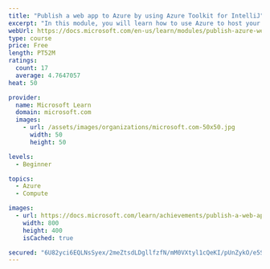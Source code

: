 ```yaml
---
title: "Publish a web app to Azure by using Azure Toolkit for IntelliJ"
excerpt: "In this module, you will learn how to use Azure to host your Java web apps, built by using IntelliJ IDEA."
webUrl: https://docs.microsoft.com/en-us/learn/modules/publish-azure-web-app-with-azure-toolkit-intellij/
type: course
price: Free
length: PT52M
ratings:
  count: 17
  average: 4.7647057
heat: 50

provider:
  name: Microsoft Learn
  domain: microsoft.com
  images:
    - url: /assets/images/organizations/microsoft.com-50x50.jpg
      width: 50
      height: 50

levels:
  - Beginner

topics:
  - Azure
  - Compute

images:
  - url: https://docs.microsoft.com/learn/achievements/publish-a-web-app-to-azure-by-using-azure-toolkit-for-intellij-social.png
    width: 800
    height: 400
    isCached: true

secured: "6U82yci6EQLNsSyex/2meZtsdLDgllfzfN/mM0VXtyl1cQeKI/pUnZykO/e5ShEC27OSezzgbVhMj4fD+z9Dd+b5xcTrKTBlx3thXjKyJ6bJuQX/0+uJS7SVpuGBYHORph9jpdomXkHhnTSzxheSEMG/0/he7d5A7mlhJMlbWAPUae/8Q7mBAP1VDoZJ826ollykZCAGHQHTGoXAGo9Pabv2ZMPY3jxfTzwb6RTZIsK3WF0rMxGiTpXiYDEdH2O9awWL6f3whXDSNPs4z5/swMjXspDSbC9D0ddtO0cW50DxobOWtteuosMYPEPjX36yLvibEzCJBqzWNERBQF6uhAwefyWDPNL5Ijw/OOsKgPK14hECfR9WnapUCGGNaL6lVwksnuN0Eft93zjUMHeaY4UAc7Ljsimkc+T6y2YjoQI=;Ojd5rNcU6cqeih1Ra/0GTw=="
---
```


